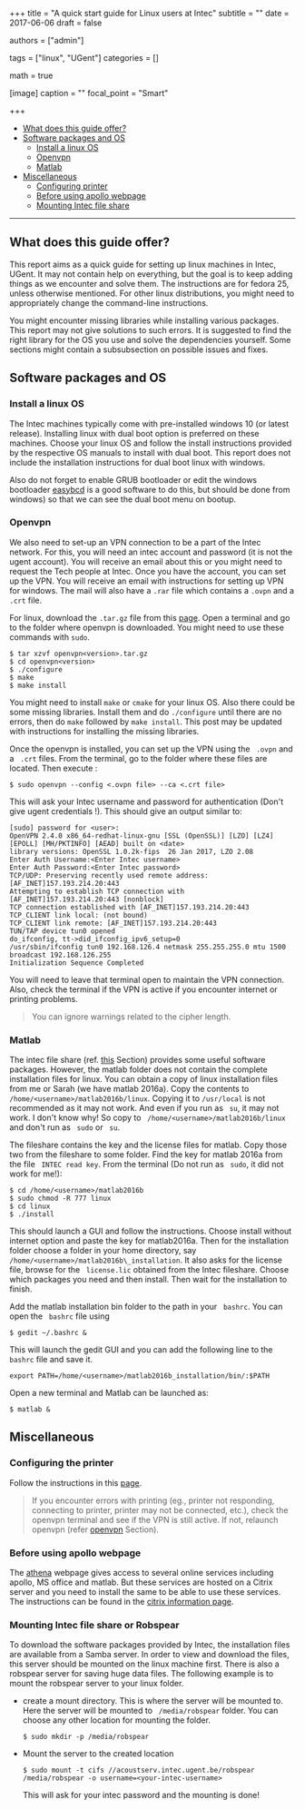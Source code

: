 +++
title = "A quick start guide for Linux users at Intec"
subtitle = ""
date = 2017-06-06
draft = false

authors = ["admin"]

tags = ["linux", "UGent"]
categories = []

math = true

[image]
  caption = ""
  focal_point = "Smart"

+++

* [What does this guide offer?](#what-does-this-guide-offer?)
* [Software packages and OS](#software-packages-and-os)
  * [Install a linux OS](#install-a-linux-os)
  * [Openvpn](#openvpn)
  * [Matlab](#matlab)
* [Miscellaneous](#miscellaneous)
  * [Configuring printer](#configuring-the-printer)
  * [Before using apollo webpage](#before-using-apollo-webpage)
  * [Mounting Intec file share](#mounting-intec-file-share)

***

## What does this guide offer?

This report aims as a quick guide for setting up linux machines in Intec, UGent. It may not contain help on everything, but the goal is to keep adding things as we encounter and solve them. The instructions are for fedora 25, unless otherwise mentioned. For other linux distributions, you might need to appropriately change the command-line instructions.

You might encounter missing libraries while installing various packages. This report may not give solutions to such errors. It is suggested to find the right library for the OS you use and solve the dependencies yourself. Some sections might contain a subsubsection on possible issues and fixes.

## Software packages and OS

### Install a linux OS
The Intec machines typically come with pre-installed windows 10 (or latest release). Installing linux with dual boot option is preferred on these machines. Choose your linux OS and follow the install instructions provided by the respective OS manuals to install with dual boot. This report does not include the installation instructions for dual boot linux with windows.

Also do not forget to enable GRUB bootloader or edit the windows bootloader [easybcd](http://www.techspot.com/downloads/3112-easybcd.html) is a good software to do this, but should be done from windows) so that we can see the dual boot menu on bootup.

### Openvpn
We also need to set-up an VPN connection to be a part of the Intec network. For this, you will need an intec account and password (it is not the ugent account). You will receive an email about this or you might need to request the Tech people at Intec. Once you have the account, you can set up the VPN. You will receive an email with instructions for setting up VPN for windows. The mail will also have a ```.rar``` file which contains a ```.ovpn``` and a ```.crt``` file.

For linux, download the ```.tar.gz``` file from this [page](https://openvpn.net/index.php/open-source/downloads.html). Open a terminal and go to the folder where openvpn is downloaded. You might need to use these commands with ```sudo```.

  ```
  $ tar xzvf openvpn<version>.tar.gz        
  $ cd openvpn<version>      
  $ ./configure      
  $ make     
  $ make install     
  ```    

You might need to install ```make``` or ```cmake``` for your linux OS. Also there could be some missing libraries. Install them and do ```./configure``` until there are no errors, then do ```make``` followed by ```make install```. This post may be updated with instructions for installing the missing libraries. 

Once the openvpn is installed, you can set up the VPN using the ``` .ovpn``` and a ``` .crt``` files. From the terminal, go to the folder where these files are located. Then execute :    
  ```
  $ sudo openvpn --config <.ovpn file> --ca <.crt file>
  ```
This will ask your Intec username and password for authentication (Don't give ugent credentials !). This should give an output similar to:   
  ```
  [sudo] password for <user>:      
  OpenVPN 2.4.0 x86_64-redhat-linux-gnu [SSL (OpenSSL)] [LZO] [LZ4] [EPOLL] [MH/PKTINFO] [AEAD] built on <date>           
  library versions: OpenSSL 1.0.2k-fips  26 Jan 2017, LZO 2.08            
  Enter Auth Username:<Enter Intec username>           
  Enter Auth Password:<Enter Intec password>            
  TCP/UDP: Preserving recently used remote address: [AF_INET]157.193.214.20:443          
  Attempting to establish TCP connection with [AF_INET]157.193.214.20:443 [nonblock]           
  TCP connection established with [AF_INET]157.193.214.20:443              
  TCP_CLIENT link local: (not bound)             
  TCP_CLIENT link remote: [AF_INET]157.193.214.20:443           
  TUN/TAP device tun0 opened           
  do_ifconfig, tt->did_ifconfig_ipv6_setup=0                       
  /usr/sbin/ifconfig tun0 192.168.126.4 netmask 255.255.255.0 mtu 1500 broadcast 192.168.126.255            
  Initialization Sequence Completed           
  ```

You will need to leave that terminal open to maintain the VPN connection. Also, check the terminal if the VPN is active if you encounter internet or printing problems.

> You can ignore warnings related to the cipher length.


### Matlab
The intec file share (ref. [this]()  Section) provides some useful software packages. However, the matlab folder does not contain the complete installation files for linux. You can obtain a copy of linux installation files from me or Sarah (we have matlab 2016a). Copy the contents to ```/home/<username>/matlab2016b/linux```. Copying it to ```/usr/local``` is not recommended as it may not work. And even if you run as ``` su```, it may not work. I don't know why! So copy to ``` /home/<username>/matlab2016b/linux``` and don't run as ``` sudo``` or ``` su```.

The fileshare contains the key and the license files for matlab. Copy those two from the fileshare to some folder. Find the key for matlab 2016a from the file ``` INTEC read key```. From the terminal (Do not run as ``` sudo```, it did not work for me!):    
  ```
  $ cd /home/<username>/matlab2016b
  $ sudo chmod -R 777 linux
  $ cd linux 
  $ ./install
  ```
This should launch a GUI and follow the instructions. Choose install without internet option and paste the key for matlab2016a. Then for the installation folder choose a folder in your home directory, say ``` /home/<username>/matlab2016b\_installation ```. It also asks for the license file, browse for the ``` license.lic``` obtained from the Intec fileshare. Choose which packages you need and then install. Then wait for the installation to finish. 

Add the matlab installation bin folder to the path in your ``` bashrc```. You can open the ``` bashrc``` file using

  ```
  $ gedit ~/.bashrc &
  ```   
This will launch the gedit GUI and you can add the following line to the ``` bashrc``` file and save it.       

  ```
  export PATH=/home/<username>/matlab2016b_installation/bin/:$PATH
  ```

Open a new terminal and Matlab can be launched as:         
  
  ```
  $ matlab &
  ```

## Miscellaneous
### Configuring the printer
Follow the instructions in this [page](https://ibcnintra.intec.ugent.be/index.php/IGent_printers).

> If you encounter errors with printing (eg., printer not responding, connecting to printer, printer may not be connected, etc.), check the openvpn terminal and see if the VPN is still active. If not, relaunch openvpn (refer [openvpn](#openvpn) Section).

### Before using apollo webpage
The [athena](https://athena.ugent.be/) webpage gives access to several online services including apollo, MS office and matlab. But these services are hosted on a Citrix server and you need to install the same to be able to use these services. The instructions can be found in the [citrix information page](http://helpdesk.ugent.be/athena/en/ica.php).

### Mounting Intec file share or Robspear
To download the software packages provided by Intec, the installation files are available from a Samba server. In order to view and download the files, this server should be mounted on the linux machine first. There is also a robspear server for saving huge data files. The following example is to mount the robspear server to your linux folder.

  * create a mount directory. This is where the server will be mounted to. Here the server will be mounted to ``` /media/robspear``` folder. You can choose any other location for mounting the folder.        
    
    ```
    $ sudo mkdir -p /media/robspear
    ```
  * Mount the server to the created location             
    
    ```
    $ sudo mount -t cifs //acoustserv.intec.ugent.be/robspear /media/robspear -o username=<your-intec-username>
    ```          
    This will ask for your intec password and the mounting is done!
